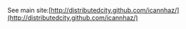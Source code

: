 See main site:[http://distributedcity.github.com/icannhaz/](http://distributedcity.github.com/icannhaz/)
